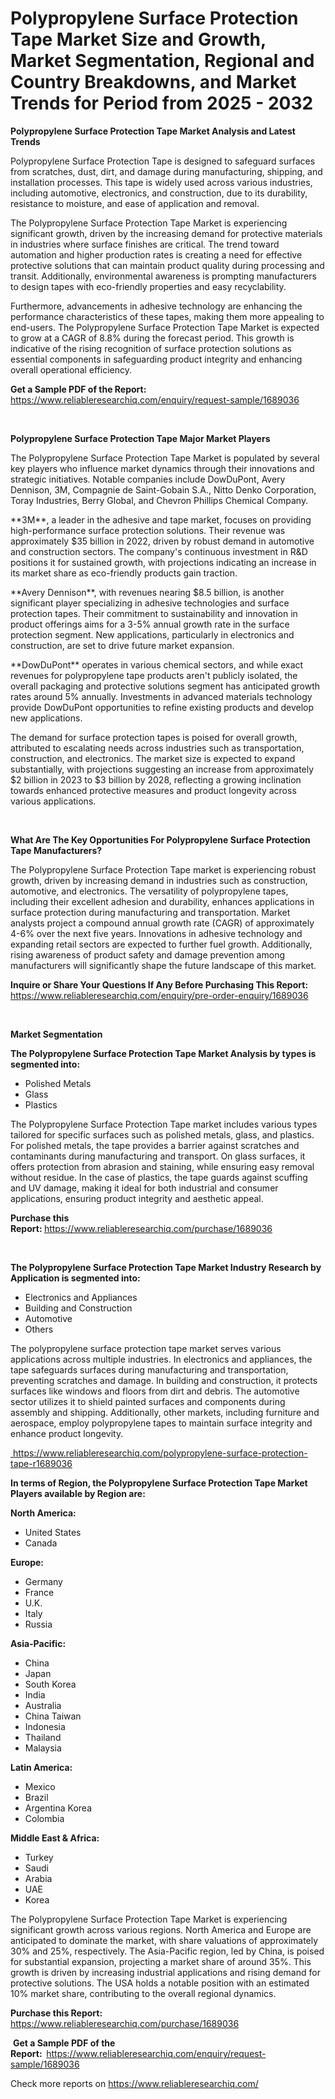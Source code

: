 <p><h1>Polypropylene Surface Protection Tape Market Size and Growth, Market Segmentation, Regional and Country Breakdowns, and Market Trends for Period from 2025 -  2032</h1></p><p><strong>Polypropylene Surface Protection Tape Market Analysis and Latest Trends</strong></p>
<p><p>Polypropylene Surface Protection Tape is designed to safeguard surfaces from scratches, dust, dirt, and damage during manufacturing, shipping, and installation processes. This tape is widely used across various industries, including automotive, electronics, and construction, due to its durability, resistance to moisture, and ease of application and removal.</p><p>The Polypropylene Surface Protection Tape Market is experiencing significant growth, driven by the increasing demand for protective materials in industries where surface finishes are critical. The trend toward automation and higher production rates is creating a need for effective protective solutions that can maintain product quality during processing and transit. Additionally, environmental awareness is prompting manufacturers to design tapes with eco-friendly properties and easy recyclability.</p><p>Furthermore, advancements in adhesive technology are enhancing the performance characteristics of these tapes, making them more appealing to end-users. The Polypropylene Surface Protection Tape Market is expected to grow at a CAGR of 8.8% during the forecast period. This growth is indicative of the rising recognition of surface protection solutions as essential components in safeguarding product integrity and enhancing overall operational efficiency.</p></p>
<p><strong>Get a Sample PDF of the Report:&nbsp;</strong> <a href="https://www.reliableresearchiq.com/enquiry/request-sample/1689036?utm_campaign=3055&utm_medium=2&utm_source=Github&utm_content=ia&utm_term=26032025&utm_id=polypropylene-surface-protection-tape">https://www.reliableresearchiq.com/enquiry/request-sample/1689036</a></p>
<p>&nbsp;</p>
<p><strong>Polypropylene Surface Protection Tape Major Market Players</strong></p>
<p><p>The Polypropylene Surface Protection Tape Market is populated by several key players who influence market dynamics through their innovations and strategic initiatives. Notable companies include DowDuPont, Avery Dennison, 3M, Compagnie de Saint-Gobain S.A., Nitto Denko Corporation, Toray Industries, Berry Global, and Chevron Phillips Chemical Company.</p><p>**3M**, a leader in the adhesive and tape market, focuses on providing high-performance surface protection solutions. Their revenue was approximately $35 billion in 2022, driven by robust demand in automotive and construction sectors. The company's continuous investment in R&D positions it for sustained growth, with projections indicating an increase in its market share as eco-friendly products gain traction.</p><p>**Avery Dennison**, with revenues nearing $8.5 billion, is another significant player specializing in adhesive technologies and surface protection tapes. Their commitment to sustainability and innovation in product offerings aims for a 3-5% annual growth rate in the surface protection segment. New applications, particularly in electronics and construction, are set to drive future market expansion.</p><p>**DowDuPont** operates in various chemical sectors, and while exact revenues for polypropylene tape products aren't publicly isolated, the overall packaging and protective solutions segment has anticipated growth rates around 5% annually. Investments in advanced materials technology provide DowDuPont opportunities to refine existing products and develop new applications.</p><p>The demand for surface protection tapes is poised for overall growth, attributed to escalating needs across industries such as transportation, construction, and electronics. The market size is expected to expand substantially, with projections suggesting an increase from approximately $2 billion in 2023 to $3 billion by 2028, reflecting a growing inclination towards enhanced protective measures and product longevity across various applications.</p></p>
<p>&nbsp;</p>
<p><strong>What Are The Key Opportunities For Polypropylene Surface Protection Tape Manufacturers?</strong></p>
<p><p>The Polypropylene Surface Protection Tape market is experiencing robust growth, driven by increasing demand in industries such as construction, automotive, and electronics. The versatility of polypropylene tapes, including their excellent adhesion and durability, enhances applications in surface protection during manufacturing and transportation. Market analysts project a compound annual growth rate (CAGR) of approximately 4-6% over the next five years. Innovations in adhesive technology and expanding retail sectors are expected to further fuel growth. Additionally, rising awareness of product safety and damage prevention among manufacturers will significantly shape the future landscape of this market.</p></p>
<p><strong>Inquire or Share Your Questions If Any Before Purchasing This Report:</strong> <a href="https://www.reliableresearchiq.com/enquiry/pre-order-enquiry/1689036?utm_campaign=3055&utm_medium=2&utm_source=Github&utm_content=ia&utm_term=26032025&utm_id=polypropylene-surface-protection-tape">https://www.reliableresearchiq.com/enquiry/pre-order-enquiry/1689036</a></p>
<p>&nbsp;</p>
<p><strong>Market Segmentation</strong></p>
<p><strong>The Polypropylene Surface Protection Tape Market Analysis by types is segmented into:</strong></p>
<p><ul><li>Polished Metals</li><li>Glass</li><li>Plastics</li></ul></p>
<p><p>The Polypropylene Surface Protection Tape market includes various types tailored for specific surfaces such as polished metals, glass, and plastics. For polished metals, the tape provides a barrier against scratches and contaminants during manufacturing and transport. On glass surfaces, it offers protection from abrasion and staining, while ensuring easy removal without residue. In the case of plastics, the tape guards against scuffing and UV damage, making it ideal for both industrial and consumer applications, ensuring product integrity and aesthetic appeal.</p></p>
<p><strong>Purchase this Report:&nbsp;</strong><a href="https://www.reliableresearchiq.com/purchase/1689036?utm_campaign=3055&utm_medium=2&utm_source=Github&utm_content=ia&utm_term=26032025&utm_id=polypropylene-surface-protection-tape">https://www.reliableresearchiq.com/purchase/1689036</a></p>
<p>&nbsp;</p>
<p><strong>The Polypropylene Surface Protection Tape Market Industry Research by Application is segmented into:</strong></p>
<p><ul><li>Electronics and Appliances</li><li>Building and Construction</li><li>Automotive</li><li>Others</li></ul></p>
<p><p>The polypropylene surface protection tape market serves various applications across multiple industries. In electronics and appliances, the tape safeguards surfaces during manufacturing and transportation, preventing scratches and damage. In building and construction, it protects surfaces like windows and floors from dirt and debris. The automotive sector utilizes it to shield painted surfaces and components during assembly and shipping. Additionally, other markets, including furniture and aerospace, employ polypropylene tapes to maintain surface integrity and enhance product longevity.</p></p>
<p><a href="https://www.reliableresearchiq.com/polypropylene-surface-protection-tape-r1689036?utm_campaign=3055&utm_medium=2&utm_source=Github&utm_content=ia&utm_term=26032025&utm_id=polypropylene-surface-protection-tape">&nbsp;https://www.reliableresearchiq.com/polypropylene-surface-protection-tape-r1689036</a></p>
<p><strong>In terms of Region, the Polypropylene Surface Protection Tape Market Players available by Region are:</strong></p>
<p>
    <p> <strong> North America: </strong>
        <ul>
            <li>United States</li>
            <li>Canada</li>
        </ul>
        </p> 
    <p> <strong> Europe: </strong>
        <ul>
            <li>Germany</li>
            <li>France</li>
            <li>U.K.</li>
            <li>Italy</li>
            <li>Russia</li>
        </ul>
        </p> 
    <p> <strong> Asia-Pacific: </strong>
        <ul>
            <li>China</li>
            <li>Japan</li>
            <li>South Korea</li>
            <li>India</li>
            <li>Australia</li>
            <li>China Taiwan</li>
            <li>Indonesia</li>
            <li>Thailand</li>
            <li>Malaysia</li>
        </ul>
        </p> 
    <p> <strong> Latin America: </strong>
        <ul>
            <li>Mexico</li>
            <li>Brazil</li>
            <li>Argentina Korea</li>
            <li>Colombia</li>
        </ul>
        </p> 
    <p> <strong> Middle East & Africa: </strong>
        <ul>
            <li>Turkey</li>
            <li>Saudi</li>
            <li>Arabia</li>
            <li>UAE</li>
            <li>Korea</li>
        </ul>
    </p>
    </p>
<p><p>The Polypropylene Surface Protection Tape Market is experiencing significant growth across various regions. North America and Europe are anticipated to dominate the market, with share valuations of approximately 30% and 25%, respectively. The Asia-Pacific region, led by China, is poised for substantial expansion, projecting a market share of around 35%. This growth is driven by increasing industrial applications and rising demand for protective solutions. The USA holds a notable position with an estimated 10% market share, contributing to the overall regional dynamics.</p></p>
<p><strong>Purchase this Report: </strong><a href="https://www.reliableresearchiq.com/purchase/1689036?utm_campaign=3055&utm_medium=2&utm_source=Github&utm_content=ia&utm_term=26032025&utm_id=polypropylene-surface-protection-tape">https://www.reliableresearchiq.com/purchase/1689036</a></p>
<p>&nbsp;<strong>Get a Sample PDF of the Report:&nbsp;&nbsp;</strong><a href="https://www.reliableresearchiq.com/enquiry/request-sample/1689036?utm_campaign=3055&utm_medium=2&utm_source=Github&utm_content=ia&utm_term=26032025&utm_id=polypropylene-surface-protection-tape">https://www.reliableresearchiq.com/enquiry/request-sample/1689036</a></p>
<p><strong></strong></p>
<p>Check more reports on <a href="https://www.reliableresearchiq.com/?utm_campaign=3055&utm_medium=2&utm_source=Github&utm_content=ia&utm_term=26032025&utm_id=polypropylene-surface-protection-tape">https://www.reliableresearchiq.com/</a></p>
